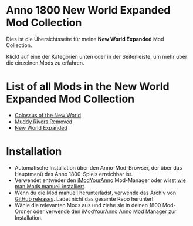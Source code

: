 # Anno 1800 New World Expanded Mod Collection

Dies ist die Übersichtsseite für meine **New World Expanded** Mod Collection.

Klickt auf eine der Kategorien unten oder in der Seitenleiste, um mehr über die einzelnen Mods zu erfahren.

# List of all Mods in the New World Expanded Mod Collection

- [Colossus of the New World](/de/Anno1800/NWExpanded/ColossusoftheNewWorld.md)
- [Muddy Rivers Removed](/de/Anno1800/NWExpanded/MuddyRiversRemoved.md)
- [New World Expanded](/de/Anno1800/NWExpanded/NewWorldExpanded.md)

# Installation
- Automatische Installation über den Anno-Mod-Browser, der über das Hauptmenü des Anno 1800-Spiels erreichbar ist.
- Verwendet entweder den [iModYourAnno](https://github.com/anno-mods/iModYourAnno/releases) Mod-Manager oder wisst [wie man Mods manuell installiert](https://github.com/jakobharder/anno1800-mod-loader#mods).
- Wenn du die Mod manuell herunterlädst, verwende das Archiv von [GitHub releases](https://github.com/Taludas/NewWorldExpanded/releases). Ladet nicht das gesamte Repo herunter!
- Wähle die relevanten Mods aus und ziehe sie in deinen 1800 Mod-Ordner oder verwende den iModYourAnno Anno Mod Manager zur Installation.